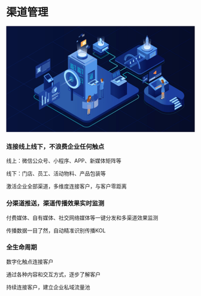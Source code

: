 # 渠道管理

![](../.gitbook/assets/image%20%28178%29.png)

### 连接线上线下，不浪费企业任何触点

线上：微信公众号、小程序、APP、新媒体矩阵等

线下：门店、员工、活动物料、产品包装等

激活企业全部渠道，多维度连接客户，与客户零距离

### 分渠道推送，渠道传播效果实时监测

付费媒体、自有媒体、社交网络媒体等一键分发和多渠道效果监测

传播数据一目了然，自动精准识别传播KOL

### 全生命周期

数字化触点连接客户

通过各种内容和交互方式，逐步了解客户

持续连接客户，建立企业私域流量池

